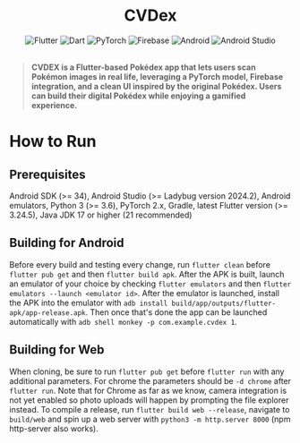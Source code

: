 <h1 align="center" id="home">CVDex</h1>

<div align="center" id="badges">

  <img href="https://google.com" src="https://img.shields.io/badge/Flutter-%2302569B.svg?style=for-the-badge&logo=Flutter&logoColor=white" alt="Flutter">

  <img href="https://dart.dev" src="https://img.shields.io/badge/dart-%230175C2.svg?style=for-the-badge&logo=dart&logoColor=white" alt="Dart">

  <img href="https://www.pytorch.org/" src="https://img.shields.io/badge/PyTorch-%23EE4C2C.svg?style=for-the-badge&logo=PyTorch&logoColor=white" alt="PyTorch">
  
  <img href="https://firebase.google.com/" src="https://img.shields.io/badge/firebase-a08021?style=for-the-badge&logo=firebase&logoColor=ffcd34" alt="Firebase">
  
  <img href="https://www.android.com/" src="https://img.shields.io/badge/Android-3DDC84?style=for-the-badge&logo=android&logoColor=white" alt="Android">

  <img href="https://developer.android.com/studio" src="https://img.shields.io/badge/android%20studio-346ac1?style=for-the-badge&logo=android%20studio&logoColor=white" alt="Android Studio">
</div>
<br>

> **CVDEX is a Flutter-based Pokédex app that lets users scan Pokémon images in real life, leveraging a PyTorch model, Firebase integration, and a clean UI inspired by the original Pokédex. Users can build their digital Pokédex while enjoying a gamified experience.**

# How to Run

## Prerequisites
Android SDK (>= 34), Android Studio (>= Ladybug version 2024.2), Android emulators, Python 3 (>= 3.6), PyTorch 2.x, Gradle, latest Flutter version (>= 3.24.5), Java JDK 17 or higher (21 recommended)

## Building for Android
Before every build and testing every change, run `flutter clean` before `flutter pub get` and then `flutter build apk`. After the APK is built, launch an emulator of your choice by checking `flutter emulators` and then `flutter emulators --launch <emulator id>`. After the emulator is launched, install the APK into the emulator with `adb install build/app/outputs/flutter-apk/app-release.apk`. Then once that's done the app can be launched automatically with `adb shell monkey -p com.example.cvdex 1`.

## Building for Web
When cloning, be sure to run `flutter pub get` before `flutter run` with any additional parameters. For chrome the parameters should be `-d chrome` after `flutter run`. Note that for Chrome as far as we know, camera integration is not yet enabled so photo uploads will happen by prompting the file explorer instead. To compile a release, run `flutter build web --release`, navigate to `build/web` and spin up a web server with `python3 -m http.server 8000` (npm http-server also works). 
